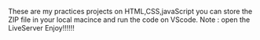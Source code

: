 These are my practices projects on HTML,CSS,javaScript
you can store the ZIP file in your local macince and run the code on VScode.
Note : open the LiveServer
Enjoy!!!!!!
